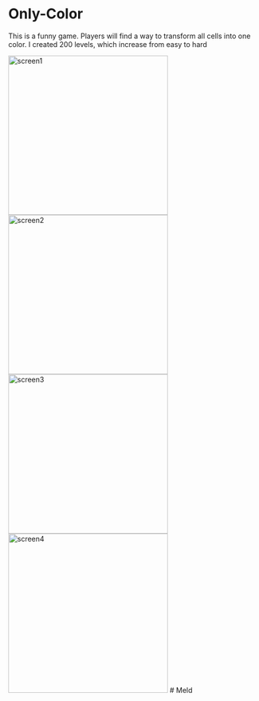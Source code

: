 # Only-Color
This is a funny game. Players will find a way to transform all cells into one color. I created 200 levels, which increase from easy to hard

<img width="320" alt="screen1" src="https://user-images.githubusercontent.com/15699560/130363444-64403e49-fa6d-4ce9-bee9-0a9ddd4b3946.png">
<img width="320" alt="screen2" src="https://user-images.githubusercontent.com/15699560/130363451-32f538cd-8c0d-4947-8e6e-af13f1debfc0.png">
<img width="320" alt="screen3" src="https://user-images.githubusercontent.com/15699560/130363452-7fa49243-be05-44ee-b9d3-07de03010654.png">
<img width="320" alt="screen4" src="https://user-images.githubusercontent.com/15699560/130363454-86a3a674-b08a-4b40-8f42-6fd426bd2d06.png">
# Meld
